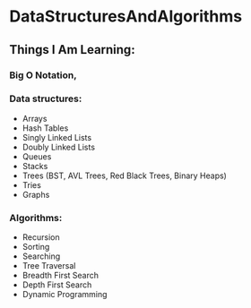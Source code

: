 # DataStructuresAndAlgorithms


## Things I Am Learning:
### Big O Notation,

### Data structures:
* Arrays
* Hash Tables
* Singly Linked Lists
* Doubly Linked Lists
* Queues
* Stacks
* Trees (BST, AVL Trees, Red Black Trees, Binary Heaps)
* Tries
* Graphs

### Algorithms:

* Recursion
* Sorting
* Searching
* Tree Traversal
* Breadth First Search
* Depth First Search
* Dynamic Programming